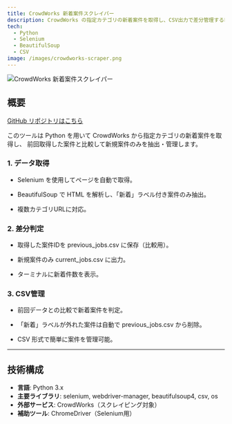```yaml
---
title: CrowdWorks 新着案件スクレイパー
description: CrowdWorks の指定カテゴリの新着案件を取得し、CSV出力で差分管理するPythonスクレイピングツール。
tech:
  - Python
  - Selenium
  - BeautifulSoup
  - CSV
image: /images/crowdworks-scraper.png
---
```



![CrowdWorks 新着案件スクレイパー](/images/crowdworks-scraper.png)

## 概要

[GitHub リポジトリはこちら](https://github.com/takeru4718/crowdworks-new-jobs-scraper)

このツールは Python を用いて CrowdWorks から指定カテゴリの新着案件を取得し、
前回取得した案件と比較して新規案件のみを抽出・管理します。

### 1. データ取得
- Selenium を使用してページを自動で取得。

- BeautifulSoup で HTML を解析し、「新着」ラベル付き案件のみ抽出。

- 複数カテゴリURLに対応。

### 2. 差分判定
- 取得した案件IDを previous_jobs.csv に保存（比較用）。

- 新規案件のみ current_jobs.csv に出力。

- ターミナルに新着件数を表示。

### 3. CSV管理
- 前回データとの比較で新着案件を判定。

- 「新着」ラベルが外れた案件は自動で previous_jobs.csv から削除。

- CSV 形式で簡単に案件を管理可能。

---

## 技術構成

- **言語**: Python 3.x
- **主要ライブラリ**: selenium, webdriver-manager, beautifulsoup4, csv, os
- **外部サービス**: CrowdWorks（スクレイピング対象）
- **補助ツール**: ChromeDriver（Selenium用）